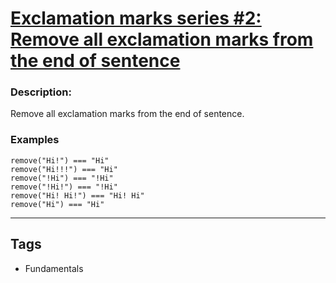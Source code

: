 # [Exclamation marks series #2: Remove all exclamation marks from the end of sentence](https://www.codewars.com/kata/57faece99610ced690000165)

### Description:

Remove all exclamation marks from the end of sentence.

### Examples

```
remove("Hi!") === "Hi"
remove("Hi!!!") === "Hi"
remove("!Hi") === "!Hi"
remove("!Hi!") === "!Hi"
remove("Hi! Hi!") === "Hi! Hi"
remove("Hi") === "Hi"
```

---

## Tags

- Fundamentals
